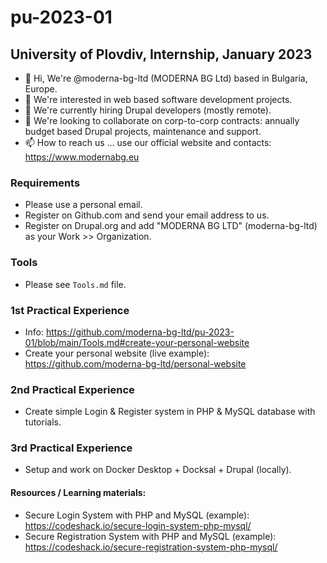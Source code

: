 # pu-2023-01
## University of Plovdiv, Internship, January 2023

- 👋 Hi, We're @moderna-bg-ltd (MODERNA BG Ltd) based in Bulgaria, Europe.
- 👀 We're interested in web based software development projects.
- 🌱 We're currently hiring Drupal developers (mostly remote).
- 💞️ We're looking to collaborate on corp-to-corp contracts: annually budget based Drupal projects, maintenance and support.
- 📫 How to reach us ... use our official website and contacts: https://www.modernabg.eu

<!---
moderna-bg-ltd/pu-2023-01 is a ✨ special ✨ repository because its `README.md` (this file) appears on your GitHub profile.
You can click the Preview link to take a look at your changes.
--->

### Requirements
- Please use a personal email.
- Register on Github.com and send your email address to us.
- Register on Drupal.org and add "MODERNA BG LTD" (moderna-bg-ltd) as your Work >> Organization.

### Tools 
- Please see `Tools.md` file.

### 1st Practical Experience
- Info: https://github.com/moderna-bg-ltd/pu-2023-01/blob/main/Tools.md#create-your-personal-website
- Create your personal website (live example): https://github.com/moderna-bg-ltd/personal-website

### 2nd Practical Experience
- Create simple Login & Register system in PHP & MySQL database with tutorials.

### 3rd Practical Experience
- Setup and work on Docker Desktop + Docksal + Drupal (locally). 
 
#### Resources / Learning materials:
- Secure Login System with PHP and MySQL (example): https://codeshack.io/secure-login-system-php-mysql/
- Secure Registration System with PHP and MySQL (example): https://codeshack.io/secure-registration-system-php-mysql/
